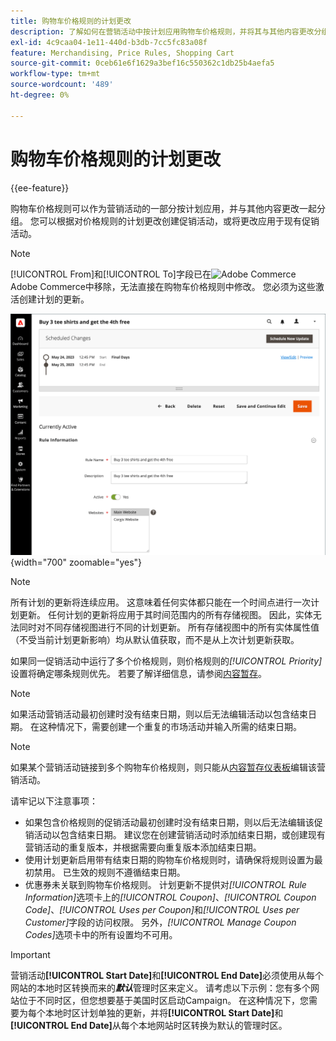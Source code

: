 ```yaml
---
title: 购物车价格规则的计划更改
description: 了解如何在营销活动中按计划应用购物车价格规则，并将其与其他内容更改分组。
exl-id: 4c9caa04-1e11-440d-b3db-7cc5fc83a08f
feature: Merchandising, Price Rules, Shopping Cart
source-git-commit: 0ceb61e6f1629a3bef16c550362c1db25b4aefa5
workflow-type: tm+mt
source-wordcount: '489'
ht-degree: 0%

---
```


# 购物车价格规则的计划更改

{{ee-feature}}

购物车价格规则可以作为营销活动的一部分按计划应用，并与其他内容更改一起分组。 您可以根据对价格规则的计划更改创建促销活动，或将更改应用于现有促销活动。

>[!NOTE]
>
>[!UICONTROL From]和[!UICONTROL To]字段已在![Adobe Commerce](../assets/adobe-logo.svg) Adobe Commerce中移除，无法直接在购物车价格规则中修改。 您必须为这些激活创建计划的更新。

![购物车价格规则 — 计划的更改](./assets/content-staging-price-rules-cart-scheduled-changes.png){width="700" zoomable="yes"}

>[!NOTE]
>
>所有计划的更新将连续应用。 这意味着任何实体都只能在一个时间点进行一次计划更新。 任何计划的更新将应用于其时间范围内的所有存储视图。 因此，实体无法同时对不同存储视图进行不同的计划更新。 所有存储视图中的所有实体属性值（不受当前计划更新影响）均从默认值获取，而不是从上次计划更新获取。

如果同一促销活动中运行了多个价格规则，则价格规则的&#x200B;_[!UICONTROL Priority]_&#x200B;设置将确定哪条规则优先。 若要了解详细信息，请参阅[内容暂存](../content-design/content-staging.md)。

>[!NOTE]
>
>如果活动营销活动最初创建时没有结束日期，则以后无法编辑活动以包含结束日期。 在这种情况下，需要创建一个重复的市场活动并输入所需的结束日期。

>[!NOTE]
>
>如果某个营销活动链接到多个购物车价格规则，则只能从[内容暂存仪表板](../content-design/content-staging-dashboard.md)编辑该营销活动。

请牢记以下注意事项：

- 如果包含价格规则的促销活动最初创建时没有结束日期，则以后无法编辑该促销活动以包含结束日期。 建议您在创建营销活动时添加结束日期，或创建现有营销活动的重复版本，并根据需要向重复版本添加结束日期。
- 使用计划更新启用带有结束日期的购物车价格规则时，请确保将规则设置为最初禁用。 已生效的规则不遵循结束日期。
- 优惠券未关联到购物车价格规则。 计划更新不提供对&#x200B;_[!UICONTROL Rule Information]_&#x200B;选项卡上的&#x200B;_[!UICONTROL Coupon]_、_[!UICONTROL Coupon Code]_、_[!UICONTROL Uses per Coupon]_&#x200B;和&#x200B;_[!UICONTROL Uses per Customer]_&#x200B;字段的访问权限。 另外，_[!UICONTROL Manage Coupon Codes]_&#x200B;选项卡中的所有设置均不可用。

>[!IMPORTANT]
>
>营销活动&#x200B;**[!UICONTROL Start Date]**&#x200B;和&#x200B;**[!UICONTROL End Date]**&#x200B;必须使用从每个网站的本地时区转换而来的&#x200B;**_默认_**&#x200B;管理时区来定义。 请考虑以下示例：您有多个网站位于不同时区，但您想要基于美国时区启动Campaign。 在这种情况下，您需要为每个本地时区计划单独的更新，并将&#x200B;**[!UICONTROL Start Date]**&#x200B;和&#x200B;**[!UICONTROL End Date]**&#x200B;从每个本地网站时区转换为默认的管理时区。
